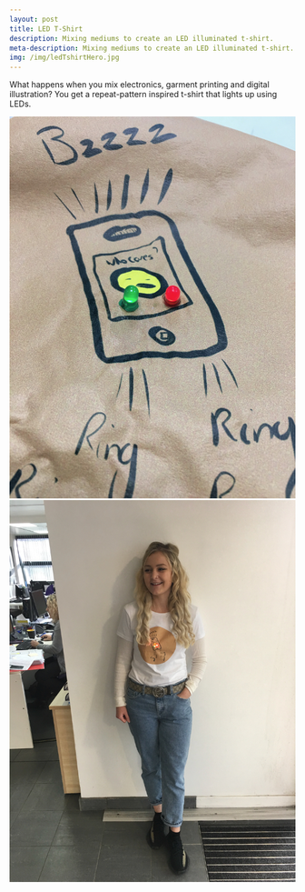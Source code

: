 ```yaml
---
layout: post
title: LED T-Shirt
description: Mixing mediums to create an LED illuminated t-shirt.
meta-description: Mixing mediums to create an LED illuminated t-shirt.
img: /img/ledTshirtHero.jpg
---
```


What happens when you mix electronics, garment printing and digital illustration? You get a repeat-pattern inspired t-shirt that lights up using LEDs.

<img src="/img/ledTShirtClose.jpg" alt="" title="" />

<img src="/img/ledTShirtChelsea.jpg" alt="" title="" />

